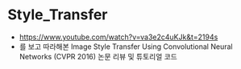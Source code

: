 # Style_Transfer

- https://www.youtube.com/watch?v=va3e2c4uKJk&t=2194s 
- 를 보고 따라해본 Image Style Transfer Using Convolutional Neural Networks (CVPR 2016) 논문 리뷰 및 튜토리얼 코드

